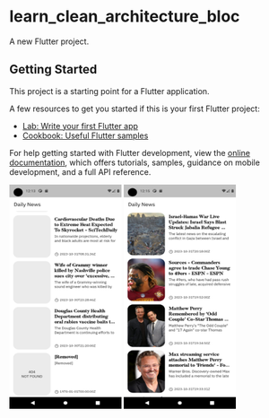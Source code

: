 # learn_clean_architecture_bloc

A new Flutter project.

## Getting Started

This project is a starting point for a Flutter application.

A few resources to get you started if this is your first Flutter project:

- [Lab: Write your first Flutter app](https://docs.flutter.dev/get-started/codelab)
- [Cookbook: Useful Flutter samples](https://docs.flutter.dev/cookbook)

For help getting started with Flutter development, view the
[online documentation](https://docs.flutter.dev/), which offers tutorials,
samples, guidance on mobile development, and a full API reference.

<img
  src="/assets/git_images/n1.png"
  width="200"
  height="400"
  alt="Alt text"
  title="Optional title"
  style="display: inline-block; margin: 0 auto; max-width: 300px">
  <img
  src="/assets/git_images/n2.png"
  width="200"
  height="400"
  alt="Alt text"
  title="Optional title"
  style="display: inline-block; margin: 0 auto; max-width: 300px">
